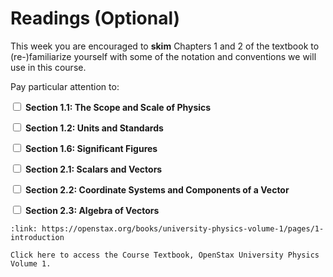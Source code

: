 # Readings (Optional)

This week you are encouraged to **skim** Chapters 1 and 2 of the textbook to (re-)familiarize yourself with some of the notation and conventions we will use in this course.

Pay particular attention to:

<label><input type="checkbox" id="week02_reading1" class="box"> **Section 1.1: The Scope and Scale of Physics** </input></label> 

<label><input type="checkbox" id="week02_reading2" class="box"> **Section 1.2: Units and Standards** </input></label> 

<label><input type="checkbox" id="week02_reading3" class="box"> **Section 1.6: Significant Figures** </input></label> 

<label><input type="checkbox" id="week02_reading4" class="box"> **Section 2.1: Scalars and Vectors**  </input></label> 

<label><input type="checkbox" id="week02_reading5" class="box"> **Section 2.2: Coordinate Systems and Components of a Vector**  </input></label> 

<label><input type="checkbox" id="week02_reading6" class="box"> **Section 2.3: Algebra of Vectors**  </input></label> 

```{card} OpenStax University Physics Volume 1
:link: https://openstax.org/books/university-physics-volume-1/pages/1-introduction

Click here to access the Course Textbook, OpenStax University Physics Volume 1.
```